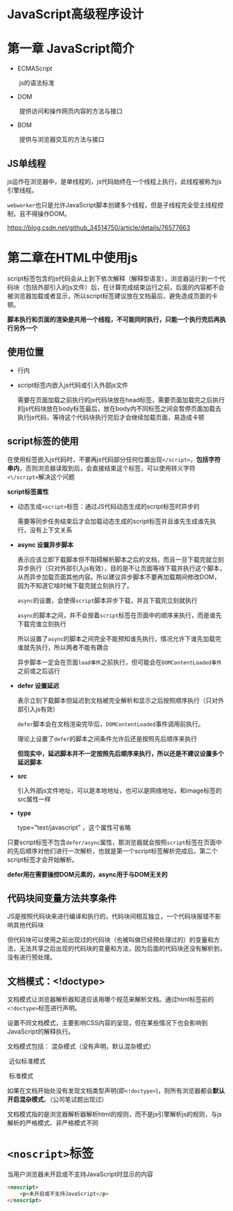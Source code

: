 # JavaScript高级程序设计

# 第一章 JavaScript简介

* ECMAScript

  ​	js的语法标准

* DOM

  ​	提供访问和操作网页内容的方法与接口

* BOM

  ​	提供与浏览器交互的方法与接口

## JS单线程

js运作在浏览器中，是单线程的，js代码始终在一个线程上执行，此线程被称为js引擎线程。

`webworker`也只是允许JavaScript脚本创建多个线程，但是子线程完全受主线程控制，且不得操作DOM。

https://blog.csdn.net/github_34514750/article/details/76577663



#  第二章在HTML中使用js

script标签包含的js代码会从上到下依次解释（解释型语言），浏览器运行到一个代码块（包括外部引入的js文件）后，在计算完成结束运行之前，后面的内容都不会被浏览器加载或者显示，所以script标签建议放在文档最后，避免造成页面的卡顿。

**脚本执行和页面的渲染是共用一个线程，不可能同时执行，只能一个执行完后再执行另外一个**



## 使用位置

- 行内

- script标签内嵌入js代码或引入外部js文件

  需要在页面加载之前执行的js代码块放在head标签，需要页面加载完之后执行的js代码块放在body标签最后，放在body内不同标签之间会暂停页面加载去执行js代码，等待这个代码块执行完后才会继续加载页面，易造成卡顿

## script标签的使用

在使用标签嵌入js代码时，不要再js代码部分任何位置出现`</script>`，**包括字符串内**，否则浏览器读取到后，会直接结束这个标签，可以使用转义字符`<\/script>`解决这个问题

**script标签属性**

- 动态生成`<script>`标签：通过JS代码动态生成的script标签时异步的

  需要等同步任务结束后才会加载动态生成的script标签并且谁先生成谁先执行，没有上下文关系

  

- **async  设置异步脚本**

  表示应该立即下载脚本但不阻碍解析脚本之后的文档，而且一旦下载完就立刻异步执行（只对外部引入js有效），目的是不让页面等待下载并执行这个脚本，从而异步加载页面其他内容。所以建议异步脚本不要再加载期间修改DOM，因为不知道它啥时候下载完就立刻执行了。

  

  `async`的设置，会使得`script`脚本异步下载，并且下载完立刻就执行

  

  `async`的脚本之间，并不会按着`script`标签在页面中的顺序来执行，而是谁先下载完谁立刻执行

  所以设置了`async`的脚本之间完全不能预知谁先执行，情况允许下谁先加载完谁就先执行，所以两者不能有耦合

  

  异步脚本一定会在页面`load事件`之前执行，但可能会在`DOMContentLoaded事件`之前或之后运行

  

- **defer  设置延迟**

  表示立刻下载脚本但延迟到文档被完全解析和显示之后按照顺序执行（只对外部引入js有效）

  `defer`脚本会在文档渲染完毕后，`DOMContentLoaded`事件调用前执行。

  

  理论上设置了`defer`的脚本之间条件允许后还是按照先后顺序来执行

  **但现实中，延迟脚本并不一定按照先后顺序来执行，所以还是不建议设置多个延迟脚本**

  

- **src** 

  引入外部js文件地址，可以是本地地址，也可以是网络地址，和image标签的src属性一样

  

- **type**

  type="text/javascript"    ，这个属性可省略

  

只要script标签不包含`defer/async`属性，那浏览器就会按照`script`标签在页面中的先后顺序对他们进行一次解析，也就是第一个script标签解析完成后，第二个script标签才会开始解析。

**defer用在需要操控DOM元素的，async用于与DOM无关的**



## 代码块间变量方法共享条件

JS是按照代码块来进行编译和执行的，代码块间相互独立，一个代码块报错不影响其他代码块

但代码块可以使用之前出现过的代码块（也被叫做已经预处理过的）的变量和方法，无法共享之后出现的代码块的变量和方法，因为后面的代码块还没有解析到，没有进行预处理。



## 文档模式：<!doctype>

文档模式让浏览器解析器知道应该用哪个规范来解析文档。通过html标签前的`<!doctype>`标签进行声明。

设置不同文档模式，主要影响CSS内容的呈现，但在某些情况下也会影响到JavaScript的解释执行。

文档模式包括： 混杂模式（没有声明，默认混杂模式）

​							近似标准模式

​							标准模式

如果在文档开始处没有发现文档类型声明(即`<!doctype>`)，则所有浏览器都会**默认开启混杂模式**。（公司笔试题出现过）

文档模式指的是浏览器解析器解析html的规则，而不是js引擎解析js的规则，与js解析的严格模式、非严格模式不同



# `<noscript>`标签

当用户浏览器未开启或不支持JavaScript时显示的内容

```html
<noscript>
	<p>未开启或不支持JavaScript</p>
</noscript>
```






